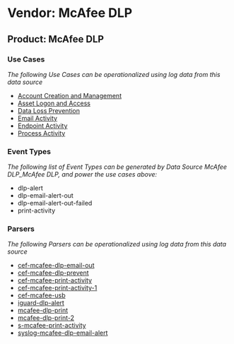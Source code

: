 Vendor: McAfee DLP
==================
Product: McAfee DLP
-------------------

### Use Cases

_The following Use Cases can be operationalized using log data from this data source_

* [Account Creation and Management](../UseCases/usecase_account_creation_and_management.md)
* [Asset Logon and Access](../UseCases/usecase_asset_logon_and_access.md)
* [Data Loss Prevention](../UseCases/usecase_data_loss_prevention.md)
* [Email Activity](../UseCases/usecase_email_activity.md)
* [Endpoint Activity](../UseCases/usecase_endpoint_activity.md)
* [Process Activity](../UseCases/usecase_process_activity.md)


### Event Types

_The following list of Event Types can be generated by Data Source McAfee DLP_McAfee DLP, and power the use cases above:_

- dlp-alert
- dlp-email-alert-out
- dlp-email-alert-out-failed
- print-activity


### Parsers

_The following Parsers can be operationalized using log data from this data source_

* [cef-mcafee-dlp-email-out](../Parsers/parserContent_cef-mcafee-dlp-email-out.md)
* [cef-mcafee-dlp-prevent](../Parsers/parserContent_cef-mcafee-dlp-prevent.md)
* [cef-mcafee-print-activity](../Parsers/parserContent_cef-mcafee-print-activity.md)
* [cef-mcafee-print-activity-1](../Parsers/parserContent_cef-mcafee-print-activity-1.md)
* [cef-mcafee-usb](../Parsers/parserContent_cef-mcafee-usb.md)
* [iguard-dlp-alert](../Parsers/parserContent_iguard-dlp-alert.md)
* [mcafee-dlp-print](../Parsers/parserContent_mcafee-dlp-print.md)
* [mcafee-dlp-print-2](../Parsers/parserContent_mcafee-dlp-print-2.md)
* [s-mcafee-print-activity](../Parsers/parserContent_s-mcafee-print-activity.md)
* [syslog-mcafee-dlp-email-alert](../Parsers/parserContent_syslog-mcafee-dlp-email-alert.md)
